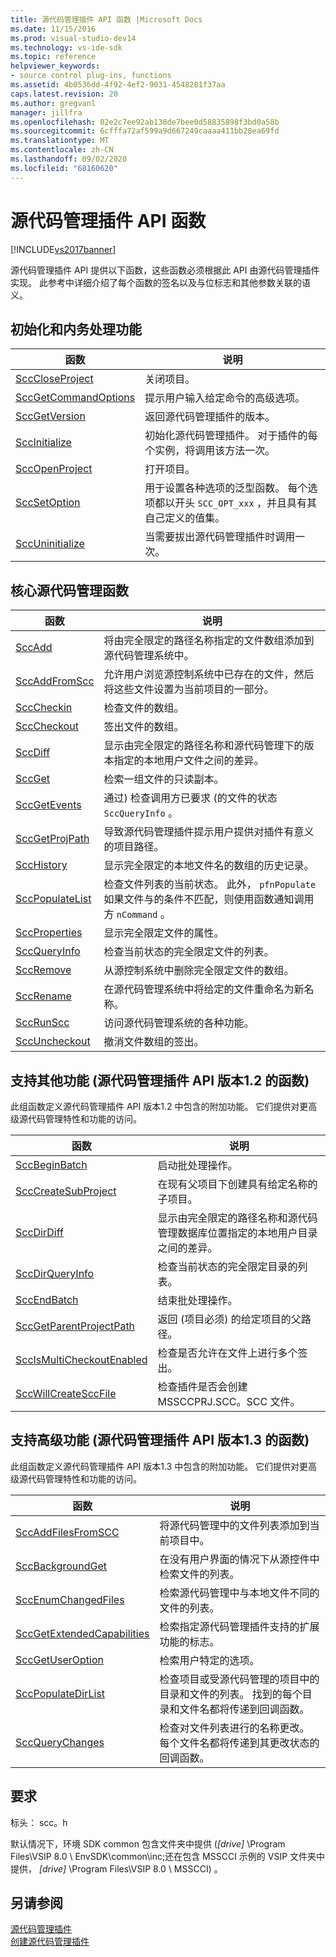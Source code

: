 ```yaml
---
title: 源代码管理插件 API 函数 |Microsoft Docs
ms.date: 11/15/2016
ms.prod: visual-studio-dev14
ms.technology: vs-ide-sdk
ms.topic: reference
helpviewer_keywords:
- source control plug-ins, functions
ms.assetid: 4b0536dd-4f92-4ef2-9031-4548281f37aa
caps.latest.revision: 20
ms.author: gregvanl
manager: jillfra
ms.openlocfilehash: 02e2c7ee92ab138de7bee0d58835898f3bd0a58b
ms.sourcegitcommit: 6cfffa72af599a9d667249caaaa411bb28ea69fd
ms.translationtype: MT
ms.contentlocale: zh-CN
ms.lasthandoff: 09/02/2020
ms.locfileid: "68160620"
---
```

# <a name="source-control-plug-in-api-functions"></a>源代码管理插件 API 函数
[!INCLUDE[vs2017banner](../includes/vs2017banner.md)]

源代码管理插件 API 提供以下函数，这些函数必须根据此 API 由源代码管理插件实现。 此参考中详细介绍了每个函数的签名以及与位标志和其他参数关联的语义。  
  
## <a name="initialization-and-housekeeping-functions"></a>初始化和内务处理功能  
  
|函数|说明|  
|--------------|-----------------|  
|[SccCloseProject](../extensibility/scccloseproject-function.md)|关闭项目。|  
|[SccGetCommandOptions](../extensibility/sccgetcommandoptions-function.md)|提示用户输入给定命令的高级选项。|  
|[SccGetVersion](../extensibility/sccgetversion-function.md)|返回源代码管理插件的版本。|  
|[SccInitialize](../extensibility/sccinitialize-function.md)|初始化源代码管理插件。 对于插件的每个实例，将调用该方法一次。|  
|[SccOpenProject](../extensibility/sccopenproject-function.md)|打开项目。|  
|[SccSetOption](../extensibility/sccsetoption-function.md)|用于设置各种选项的泛型函数。 每个选项都以开头 `SCC_OPT_xxx` ，并且具有其自己定义的值集。|  
|[SccUninitialize](../extensibility/sccuninitialize-function.md)|当需要拔出源代码管理插件时调用一次。|  
  
## <a name="core-source-control-functions"></a>核心源代码管理函数  
  
|函数|说明|  
|--------------|-----------------|  
|[SccAdd](../extensibility/sccadd-function.md)|将由完全限定的路径名称指定的文件数组添加到源代码管理系统中。|  
|[SccAddFromScc](../extensibility/sccaddfromscc-function.md)|允许用户浏览源控制系统中已存在的文件，然后将这些文件设置为当前项目的一部分。|  
|[SccCheckin](../extensibility/scccheckin-function.md)|检查文件的数组。|  
|[SccCheckout](../extensibility/scccheckout-function.md)|签出文件的数组。|  
|[SccDiff](../extensibility/sccdiff-function.md)|显示由完全限定的路径名称和源代码管理下的版本指定的本地用户文件之间的差异。|  
|[SccGet](../extensibility/sccget-function.md)|检索一组文件的只读副本。|  
|[SccGetEvents](../extensibility/sccgetevents-function.md)|通过) 检查调用方已要求 (的文件的状态 `SccQueryInfo` 。|  
|[SccGetProjPath](../extensibility/sccgetprojpath-function.md)|导致源代码管理插件提示用户提供对插件有意义的项目路径。|  
|[SccHistory](../extensibility/scchistory-function.md)|显示完全限定的本地文件名的数组的历史记录。|  
|[SccPopulateList](../extensibility/sccpopulatelist-function.md)|检查文件列表的当前状态。 此外， `pfnPopulate` 如果文件与的条件不匹配，则使用函数通知调用方 `nCommand` 。|  
|[SccProperties](../extensibility/sccproperties-function.md)|显示完全限定文件的属性。|  
|[SccQueryInfo](../extensibility/sccqueryinfo-function.md)|检查当前状态的完全限定文件的列表。|  
|[SccRemove](../extensibility/sccremove-function.md)|从源控制系统中删除完全限定文件的数组。|  
|[SccRename](../extensibility/sccrename-function.md)|在源代码管理系统中将给定的文件重命名为新名称。|  
|[SccRunScc](../extensibility/sccrunscc-function.md)|访问源代码管理系统的各种功能。|  
|[SccUncheckout](../extensibility/sccuncheckout-function.md)|撤消文件数组的签出。|  
  
## <a name="functions-that-support-additional-capability-version-12-of-the-source-control-plug-in-api"></a>支持其他功能 (源代码管理插件 API 版本1.2 的函数)   
 此组函数定义源代码管理插件 API 版本1.2 中包含的附加功能。 它们提供对更高级源代码管理特性和功能的访问。  
  
|函数|说明|  
|--------------|-----------------|  
|[SccBeginBatch](../extensibility/sccbeginbatch-function.md)|启动批处理操作。|  
|[SccCreateSubProject](../extensibility/scccreatesubproject-function.md)|在现有父项目下创建具有给定名称的子项目。|  
|[SccDirDiff](../extensibility/sccdirdiff-function.md)|显示由完全限定的路径名称和源代码管理数据库位置指定的本地用户目录之间的差异。|  
|[SccDirQueryInfo](../extensibility/sccdirqueryinfo-function.md)|检查当前状态的完全限定目录的列表。|  
|[SccEndBatch](../extensibility/sccendbatch-function.md)|结束批处理操作。|  
|[SccGetParentProjectPath](../extensibility/sccgetparentprojectpath-function.md)|返回 (项目必须) 的给定项目的父路径。|  
|[SccIsMultiCheckoutEnabled](../extensibility/sccismulticheckoutenabled-function.md)|检查是否允许在文件上进行多个签出。|  
|[SccWillCreateSccFile](../extensibility/sccwillcreatesccfile-function.md)|检查插件是否会创建 MSSCCPRJ.SCC。SCC 文件。|  
  
## <a name="functions-that-support-advanced-capability-version-13-of-the-source-control-plug-in-api"></a>支持高级功能 (源代码管理插件 API 版本1.3 的函数)   
 此组函数定义源代码管理插件 API 版本1.3 中包含的附加功能。 它们提供对更高级源代码管理特性和功能的访问。  
  
|函数|说明|  
|--------------|-----------------|  
|[SccAddFilesFromSCC](../extensibility/sccaddfilesfromscc-function.md)|将源代码管理中的文件列表添加到当前项目中。|  
|[SccBackgroundGet](../extensibility/sccbackgroundget-function.md)|在没有用户界面的情况下从源控件中检索文件的列表。|  
|[SccEnumChangedFiles](../extensibility/sccenumchangedfiles-function.md)|检索源代码管理中与本地文件不同的文件的列表。|  
|[SccGetExtendedCapabilities](../extensibility/sccgetextendedcapabilities-function.md)|检索指定源代码管理插件支持的扩展功能的标志。|  
|[SccGetUserOption](../extensibility/sccgetuseroption-function.md)|检索用户特定的选项。|  
|[SccPopulateDirList](../extensibility/sccpopulatedirlist-function.md)|检查项目或受源代码管理的项目中的目录和文件的列表。 找到的每个目录和文件名都将传递到回调函数。|  
|[SccQueryChanges](../extensibility/sccquerychanges-function.md)|检查对文件列表进行的名称更改。 每个文件名都将传递到其更改状态的回调函数。|  
  
## <a name="requirements"></a>要求  
 标头： scc。h  
  
 默认情况下，环境 SDK common 包含文件夹中提供 (*[drive]* \Program Files\VSIP 8.0 \ EnvSDK\common\inc;还在包含 MSSCCI 示例的 VSIP 文件夹中提供， *[drive]* \Program Files\VSIP 8.0 \ MSSCCI) 。  
  
## <a name="see-also"></a>另请参阅  
 [源代码管理插件](../extensibility/source-control-plug-ins.md)   
 [创建源代码管理插件](../extensibility/internals/creating-a-source-control-plug-in.md)
